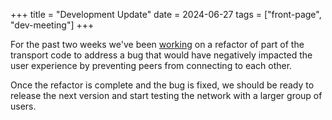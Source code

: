 +++
title = "Development Update"
date = 2024-06-27
tags = ["front-page", "dev-meeting"]
+++

For the past two weeks we've been [working](https://github.com/freenet/freenet-core/pull/1131) on
a refactor of part of the transport code to address a bug that would have negatively impacted the
user experience by preventing peers from connecting to each other.

Once the refactor is complete and the bug is fixed, we should be ready to release the next
version and start testing the network with a larger group of users.
